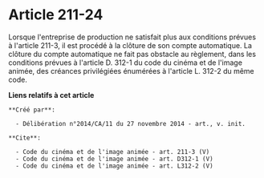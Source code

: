 # Article 211-24

Lorsque l'entreprise de production ne satisfait plus aux conditions prévues à l'article 211-3, il est procédé à la clôture de
son compte automatique. La clôture du compte automatique ne fait pas obstacle au règlement, dans les conditions prévues à
l'article D. 312-1 du code du cinéma et de l'image animée, des créances privilégiées énumérées à l'article L. 312-2 du même
code.

**Liens relatifs à cet article**

	**Créé par**:

	  - Délibération n°2014/CA/11 du 27 novembre 2014 - art., v. init.

	**Cite**:

	  - Code du cinéma et de l'image animée - art. 211-3 (V)
	  - Code du cinéma et de l'image animée - art. D312-1 (V)
	  - Code du cinéma et de l'image animée - art. L312-2 (V)

